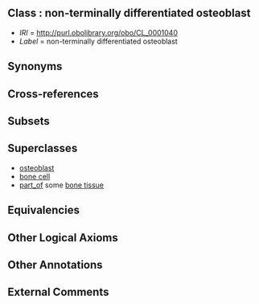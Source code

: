 
## Class : non-terminally differentiated osteoblast

 * *IRI* = http://purl.obolibrary.org/obo/CL_0001040
 * *Label* = non-terminally differentiated osteoblast

## Synonyms


## Cross-references


## Subsets


## Superclasses

 * [osteoblast](../../CL/62/CL_0000062.md)
 * [bone cell](../../CL/35/CL_0001035.md)
 * [part_of](../../BFO/50/BFO_0000050.md) some [bone tissue](../../UBERON/81/UBERON_0002481.md)

## Equivalencies


## Other Logical Axioms


## Other Annotations


## External Comments

